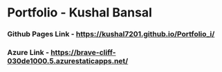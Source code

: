# Portfolio - Kushal Bansal
### Github Pages Link - https://kushal7201.github.io/Portfolio_i/
### Azure Link - https://brave-cliff-030de1000.5.azurestaticapps.net/
